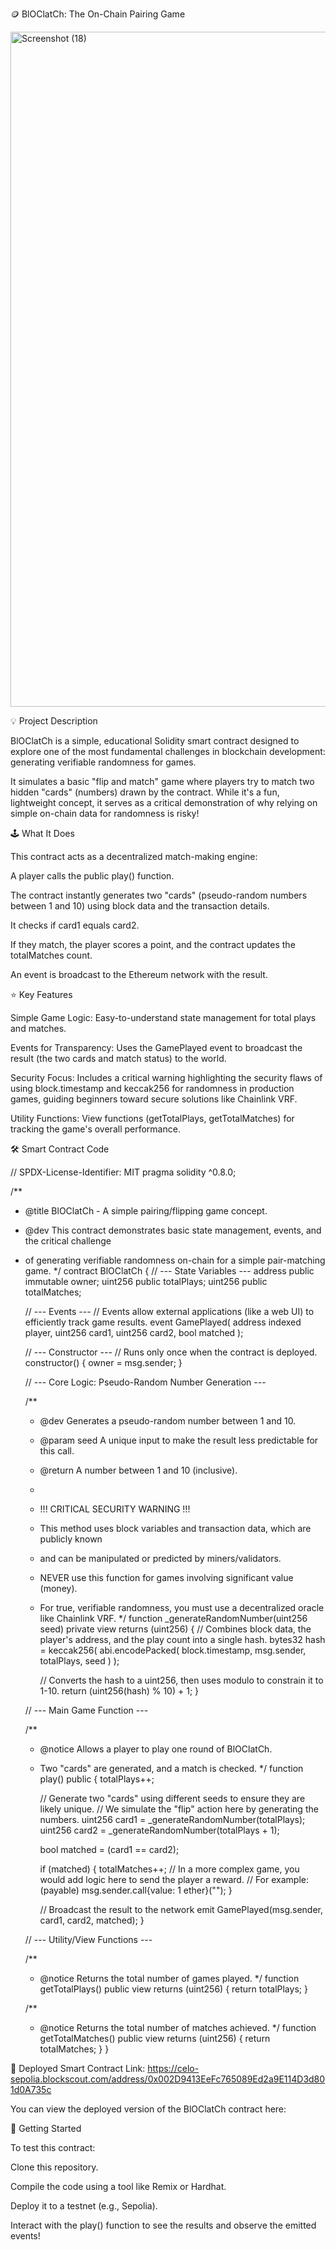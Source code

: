 🪙 BlOClatCh: The On-Chain Pairing Game

<img width="1920" height="1080" alt="Screenshot (18)" src="https://github.com/user-attachments/assets/0d1d2c17-dd14-4a02-b17a-9efccb96ccda" />


💡 Project Description

BlOClatCh is a simple, educational Solidity smart contract designed to explore one of the most fundamental challenges in blockchain development: generating verifiable randomness for games.

It simulates a basic "flip and match" game where players try to match two hidden "cards" (numbers) drawn by the contract. While it's a fun, lightweight concept, it serves as a critical demonstration of why relying on simple on-chain data for randomness is risky!

🕹️ What It Does

This contract acts as a decentralized match-making engine:

A player calls the public play() function.

The contract instantly generates two "cards" (pseudo-random numbers between 1 and 10) using block data and the transaction details.

It checks if card1 equals card2.

If they match, the player scores a point, and the contract updates the totalMatches count.

An event is broadcast to the Ethereum network with the result.

⭐ Key Features

Simple Game Logic: Easy-to-understand state management for total plays and matches.

Events for Transparency: Uses the GamePlayed event to broadcast the result (the two cards and match status) to the world.

Security Focus: Includes a critical warning highlighting the security flaws of using block.timestamp and keccak256 for randomness in production games, guiding beginners toward secure solutions like Chainlink VRF.

Utility Functions: View functions (getTotalPlays, getTotalMatches) for tracking the game's overall performance.

🛠️ Smart Contract Code

// SPDX-License-Identifier: MIT
pragma solidity ^0.8.0;

/**
 * @title BlOClatCh - A simple pairing/flipping game concept.
 * @dev This contract demonstrates basic state management, events, and the critical challenge
 * of generating verifiable randomness on-chain for a simple pair-matching game.
 */
contract BlOClatCh {
    // --- State Variables ---
    address public immutable owner;
    uint256 public totalPlays;
    uint256 public totalMatches;

    // --- Events ---
    // Events allow external applications (like a web UI) to efficiently track game results.
    event GamePlayed(
        address indexed player,
        uint256 card1,
        uint256 card2,
        bool matched
    );

    // --- Constructor ---
    // Runs only once when the contract is deployed.
    constructor() {
        owner = msg.sender;
    }

    // --- Core Logic: Pseudo-Random Number Generation ---

    /**
     * @dev Generates a pseudo-random number between 1 and 10.
     * @param seed A unique input to make the result less predictable for this call.
     * @return A number between 1 and 10 (inclusive).
     *
     * !!! CRITICAL SECURITY WARNING !!!
     * This method uses block variables and transaction data, which are publicly known
     * and can be manipulated or predicted by miners/validators.
     * NEVER use this function for games involving significant value (money).
     * For true, verifiable randomness, you must use a decentralized oracle like Chainlink VRF.
     */
    function _generateRandomNumber(uint256 seed) private view returns (uint256) {
        // Combines block data, the player's address, and the play count into a single hash.
        bytes32 hash = keccak256(
            abi.encodePacked(
                block.timestamp,
                msg.sender,
                totalPlays,
                seed
            )
        );

        // Converts the hash to a uint256, then uses modulo to constrain it to 1-10.
        return (uint256(hash) % 10) + 1;
    }

    // --- Main Game Function ---

    /**
     * @notice Allows a player to play one round of BlOClatCh.
     * Two "cards" are generated, and a match is checked.
     */
    function play() public {
        totalPlays++;

        // Generate two "cards" using different seeds to ensure they are likely unique.
        // We simulate the "flip" action here by generating the numbers.
        uint256 card1 = _generateRandomNumber(totalPlays);
        uint256 card2 = _generateRandomNumber(totalPlays + 1);

        bool matched = (card1 == card2);

        if (matched) {
            totalMatches++;
            // In a more complex game, you would add logic here to send the player a reward.
            // For example: (payable) msg.sender.call{value: 1 ether}("");
        }

        // Broadcast the result to the network
        emit GamePlayed(msg.sender, card1, card2, matched);
    }

    // --- Utility/View Functions ---

    /**
     * @notice Returns the total number of games played.
     */
    function getTotalPlays() public view returns (uint256) {
        return totalPlays;
    }

    /**
     * @notice Returns the total number of matches achieved.
     */
    function getTotalMatches() public view returns (uint256) {
        return totalMatches;
    }
}



🔗 Deployed Smart Contract Link:
https://celo-sepolia.blockscout.com/address/0x002D9413EeFc765089Ed2a9E114D3d801d0A735c

You can view the deployed version of the BlOClatCh contract here:

🤝 Getting Started

To test this contract:

Clone this repository.

Compile the code using a tool like Remix or Hardhat.

Deploy it to a testnet (e.g., Sepolia).


Interact with the play() function to see the results and observe the emitted events!
